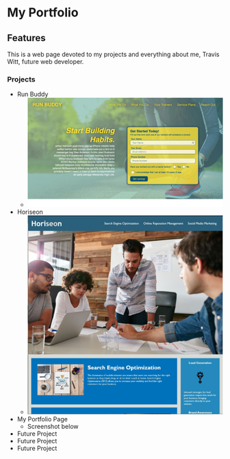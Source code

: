 # My Portfolio

## Features
This is a web page devoted to my projects and everything about me, Travis Witt, future web developer.

### Projects
* Run Buddy
   * ![Run_Buddy](assets/images/run-buddy.jpg?raw=true "Run_Buddy")
* Horiseon
   * ![Horiseon](assets/images/horiseon-1.jpg?raw=true "Horiseon")
* My Portfolio Page
   * Screenshot below
* Future Project
* Future Project
* Future Project
